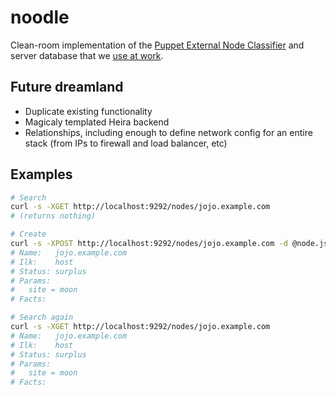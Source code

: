 # noodle
Clean-room implementation of the [Puppet External Node Classifier](http://docs.puppetlabs.com/guides/external_nodes.html)
and server database that we [use at work](bit.ly/noodlerockeagle2013).

## Future dreamland
* Duplicate existing functionality
* Magicaly templated Heira backend
* Relationships, including enough to define network config for an entire stack (from IPs to firewall and load balancer, etc)

## Examples
```bash
# Search
curl -s -XGET http://localhost:9292/nodes/jojo.example.com
# (returns nothing)

# Create
curl -s -XPOST http://localhost:9292/nodes/jojo.example.com -d @node.json
# Name:   jojo.example.com
# Ilk:    host
# Status: surplus
# Params:
#   site = moon
# Facts:

# Search again
curl -s -XGET http://localhost:9292/nodes/jojo.example.com
# Name:   jojo.example.com
# Ilk:    host
# Status: surplus
# Params:
#   site = moon
# Facts:

```

